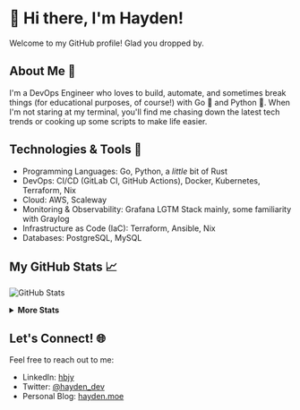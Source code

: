 # 👋 Hi there, I'm Hayden!

Welcome to my GitHub profile! Glad you dropped by.

## About Me 🚀

I'm a DevOps Engineer who loves to build, automate, and sometimes break things
(for educational purposes, of course!) with Go 🐹 and Python 🐍. When I'm not
staring at my terminal, you'll find me chasing down the latest tech trends or
cooking up some scripts to make life easier.

## Technologies & Tools 🔧

- Programming Languages: Go, Python, a _little_ bit of Rust
- DevOps: CI/CD (GitLab CI, GitHub Actions), Docker, Kubernetes, Terraform, Nix
- Cloud: AWS, Scaleway
- Monitoring & Observability: Grafana LGTM Stack mainly, some familiarity with Graylog
- Infrastructure as Code (IaC): Terraform, Ansible, Nix
- Databases: PostgreSQL, MySQL

## My GitHub Stats 📈

![GitHub Stats](https://github-readme-stats.vercel.app/api?username=hbjydev&show_icons=true&theme=tokyonight)

<details>
<summary><b>More Stats</b></summary>

![Top Langs](https://github-readme-stats.vercel.app/api/top-langs/?username=hbjydev&layout=compact&theme=tokyonight)

</details>

## Let's Connect! 🌐

Feel free to reach out to me:

- LinkedIn: [hbjy](https://www.linkedin.com/in/hbjy/)
- Twitter: [@hayden_dev](https://twitter.com/hayden_dev)
- Personal Blog: [hayden.moe](https://hayden.moe/)
